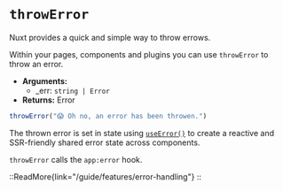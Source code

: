 # `throwError`
Nuxt provides a quick and simple way to throw errows.

Within your pages, components and plugins you can use `throwError` to throw an error.

- **Arguments:**
  - _err: `string | Error`
- **Returns:** Error

```js
throwError("😱 Oh no, an error has been throwen.")
```

The thrown error is set in state using [`useError()`](/api/composables/useError) to create a reactive and SSR-friendly shared error state across components.

`throwError` calls the `app:error` hook.

::ReadMore{link="/guide/features/error-handling"}
::